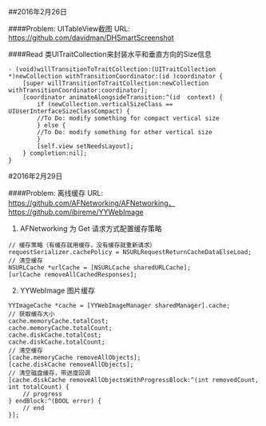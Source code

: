 ##2016年2月26日

####Problem: UITableView截图
URL: https://github.com/davidman/DHSmartScreenshot

####Read
类UITraitCollection来封装水平和垂直方向的Size信息
```
- (void)willTransitionToTraitCollection:(UITraitCollection *)newCollection withTransitionCoordinator:(id )coordinator {
    [super willTransitionToTraitCollection:newCollection withTransitionCoordinator:coordinator];
    [coordinator animateAlongsideTransition:^(id  context) {
        if (newCollection.verticalSizeClass == UIUserInterfaceSizeClassCompact) {
        //To Do: modify something for compact vertical size
        } else {
        //To Do: modify something for other vertical size
        }
        [self.view setNeedsLayout];
    } completion:nil];
}
```

#2016年2月29日

####Problem: 离线缓存
URL: https://github.com/AFNetworking/AFNetworking、https://github.com/ibireme/YYWebImage

1. AFNetworking 为 Get 请求方式配置缓存策略
``` 
// 缓存策略（有缓存就用缓存，没有缓存就重新请求）    
requestSerializer.cachePolicy = NSURLRequestReturnCacheDataElseLoad;    
// 清空缓存
NSURLCache *urlCache = [NSURLCache sharedURLCache];
[urlCache removeAllCachedResponses];
```
2. YYWebImage 图片缓存
``` 
YYImageCache *cache = [YYWebImageManager sharedManager].cache;
// 获取缓存大小
cache.memoryCache.totalCost;
cache.memoryCache.totalCount;
cache.diskCache.totalCost;
cache.diskCache.totalCount;
// 清空缓存
[cache.memoryCache removeAllObjects];
[cache.diskCache removeAllObjects];
// 清空磁盘缓存，带进度回调
[cache.diskCache removeAllObjectsWithProgressBlock:^(int removedCount, int totalCount) {
    // progress
} endBlock:^(BOOL error) {
    // end
}];
```